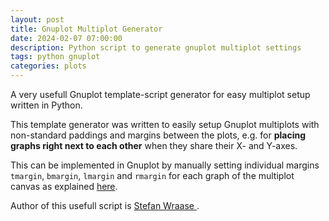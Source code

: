 ```yaml
---
layout: post
title: Gnuplot Multiplot Generator
date: 2024-02-07 07:00:00
description: Python script to generate gnuplot multiplot settings
tags: python gnuplot
categories: plots
---
```

A very usefull Gnuplot template-script generator for easy multiplot setup written in Python.

This template generator was written to easily setup Gnuplot multiplots with non-standard paddings and margins between the plots, e.g. for **placing graphs right next to each other** when they share their X- and Y-axes.

This can be implemented in Gnuplot by manually setting individual margins `tmargin`, `bmargin`, `lmargin` and `rmargin` for each graph of the multiplot canvas as explained [here](http://www.gnuplotting.org/multiplot-placing-graphs-next-to-each-other/).

Author of this usefull script is <a href='https://github.com/stefan-wr'> Stefan Wraase </a>.

